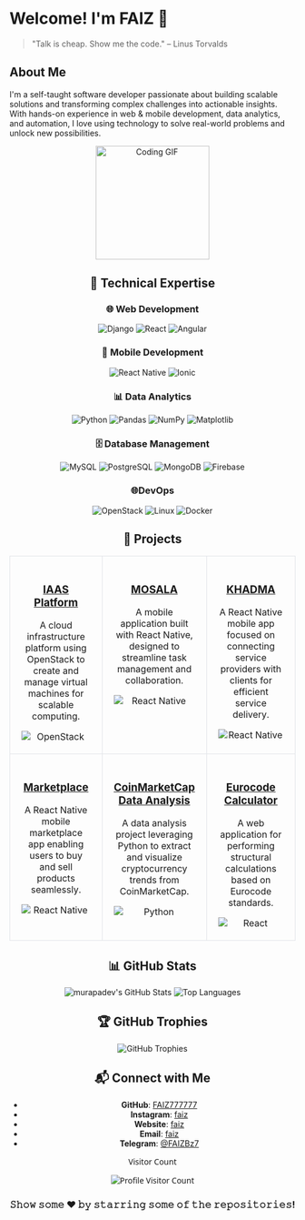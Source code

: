#  Welcome! I'm  FAIZ  🖖

> "Talk is cheap. Show me the code." – Linus Torvalds

## About Me
I'm a self-taught software developer passionate about building scalable solutions and transforming complex challenges into actionable insights. With hands-on experience in web & mobile development, data analytics, and automation, I love using technology to solve real-world problems and unlock new possibilities.

<div align="center">
  <img src="https://media.giphy.com/media/13HgwGsXF0aiGY/giphy.gif" alt="Coding GIF" width="200"/>
</div>


<div align="center">

## 🔧 Technical Expertise
<div align="center">

### 🌐 Web Development
<p>
  <img src="https://img.shields.io/badge/Django-%23092E20.svg?style=flat&logo=django&logoColor=white" alt="Django" />
  <img src="https://img.shields.io/badge/React-%2361DAFB.svg?style=flat&logo=react&logoColor=black" alt="React" />
  <img src="https://img.shields.io/badge/Angular-%23DD0031.svg?style=flat&logo=angular&logoColor=white" alt="Angular" />
</p>

### 📱 Mobile Development
<p>
  <img src="https://img.shields.io/badge/React%20Native-%2361DAFB.svg?style=flat&logo=react" alt="React Native" />
  <img src="https://img.shields.io/badge/Ionic-%233880FF.svg?style=flat&logo=ionic&logoColor=white" alt="Ionic" />
</p>

### 📊 Data Analytics
<p>
  <img src="https://img.shields.io/badge/Python-%233776AB.svg?style=flat&logo=python&logoColor=white" alt="Python" />
  <img src="https://img.shields.io/badge/Pandas-%23150458.svg?style=flat&logo=pandas&logoColor=white" alt="Pandas" />
  <img src="https://img.shields.io/badge/NumPy-%23013243.svg?style=flat&logo=numpy&logoColor=white" alt="NumPy" />
  <img src="https://img.shields.io/badge/Matplotlib-%2344A833.svg?style=flat&logo=plotly&logoColor=white" alt="Matplotlib" />
</p>

### 🗄️ Database Management
<p>
  <img src="https://img.shields.io/badge/MySQL-%234479A1.svg?style=flat&logo=mysql&logoColor=white" alt="MySQL" />
  <img src="https://img.shields.io/badge/PostgreSQL-%234169E1.svg?style=flat&logo=postgresql&logoColor=white" alt="PostgreSQL" />
  <img src="https://img.shields.io/badge/MongoDB-%2347A248.svg?style=flat&logo=mongodb&logoColor=white" alt="MongoDB" />
  <img src="https://img.shields.io/badge/Firebase-%23FFCA28.svg?style=flat&logo=firebase&logoColor=black" alt="Firebase" />
</p>

### 🌐DevOps
<p>
  <img src="https://img.shields.io/badge/OpenStack-%23ED1944.svg?style=flat&logo=openstack&logoColor=white" alt="OpenStack" />
  <img src="https://img.shields.io/badge/Linux-%23FCC624.svg?style=flat&logo=linux&logoColor=black" alt="Linux" />
  <img src="https://img.shields.io/badge/Docker-%232496ED.svg?style=flat&logo=docker&logoColor=white" alt="Docker" />
</p>

</div>

## 📌 Projects

<!-- Use table-layout: fixed and a fixed width to ensure consistent column sizes -->
<table align="center" style="table-layout: fixed; width: 100%;">
  <!-- First row of projects -->
  <tr>
    <td style="width: 33%; max-width: 33%; min-width: 33%; vertical-align: top; border: 1px solid #e1e4e8; border-radius: 10px; padding: 20px; text-align: center; word-wrap: break-word; white-space: normal;">
      <h3><a href="#">IAAS Platform</a></h3>
      <p>A cloud infrastructure platform using OpenStack to create and manage virtual machines for scalable computing.</p>
      <img style="display: block; margin: 0 auto;" src="https://img.shields.io/badge/OpenStack-%23ED1944.svg?style=flat&logo=openstack&logoColor=white" alt="OpenStack">
    </td>
    <td style="width: 33%; max-width: 33%; min-width: 33%; vertical-align: top; border: 1px solid #e1e4e8; border-radius: 10px; padding: 20px; text-align: center; word-wrap: break-word; white-space: normal;">
      <h3><a href="#">MOSALA</a></h3>
      <p>A mobile application built with React Native, designed to streamline task management and collaboration.</p>
      <img style="display: block; margin: 0 auto;" src="https://img.shields.io/badge/React%20Native-%2361DAFB.svg?style=flat&logo=react" alt="React Native">
    </td>
    <td style="width: 33%; max-width: 33%; min-width: 33%; vertical-align: top; border: 1px solid #e1e4e8; border-radius: 10px; padding: 20px; text-align: center; word-wrap: break-word; white-space: normal;">
      <h3><a href="#">KHADMA</a></h3>
      <p>A React Native mobile app focused on connecting service providers with clients for efficient service delivery.</p>
      <img style="display: block; margin: 0 auto;" src="https://img.shields.io/badge/React%20Native-%2361DAFB.svg?style=flat&logo=react" alt="React Native">
    </td>
  </tr>
  <!-- Second row of projects -->
  <tr>
    <td style="width: 33%; max-width: 33%; min-width: 33%; vertical-align: top; border: 1px solid #e1e4e8; border-radius: 10px; padding: 20px; text-align: center; word-wrap: break-word; white-space: normal;">
      <h3><a href="#">Marketplace</a></h3>
      <p>A React Native mobile marketplace app enabling users to buy and sell products seamlessly.</p>
      <img style="display: block; margin: 0 auto;" src="https://img.shields.io/badge/React%20Native-%2361DAFB.svg?style=flat&logo=react" alt="React Native">
    </td>
    <td style="width: 33%; max-width: 33%; min-width: 33%; vertical-align: top; border: 1px solid #e1e4e8; border-radius: 10px; padding: 20px; text-align: center; word-wrap: break-word; white-space: normal;">
      <h3><a href="#">CoinMarketCap Data Analysis</a></h3>
      <p>A data analysis project leveraging Python to extract and visualize cryptocurrency trends from CoinMarketCap.</p>
      <img style="display: block; margin: 0 auto;" src="https://img.shields.io/badge/Python-%233776AB.svg?style=flat&logo=python&logoColor=white" alt="Python">
    </td>
    <td style="width: 33%; max-width: 33%; min-width: 33%; vertical-align: top; border: 1px solid #e1e4e8; border-radius: 10px; padding: 20px; text-align: center; word-wrap: break-word; white-space: normal;">
      <h3><a href="#">Eurocode Calculator</a></h3>
      <p>A web application for performing structural calculations based on Eurocode standards.</p>
      <img style="display: block; margin: 0 auto;" src="https://img.shields.io/badge/React-%2361DAFB.svg?style=flat&logo=react&logoColor=black" alt="React">
    </td>
  </tr>
</table>

## 📊 GitHub Stats
<div align="center">
  <img src="https://github-readme-stats.vercel.app/api?username=murapadev&show_icons=true&theme=radical" alt="murapadev's GitHub Stats" />
  <img src="https://github-readme-stats.vercel.app/api/top-langs/?username=murapadev&layout=compact&theme=radical" alt="Top Languages" />
</div>

## 🏆 GitHub Trophies
<div align="center">
  <img src="https://github-profile-trophy.vercel.app/?username=murapadev&theme=radical" alt="GitHub Trophies" />
</div>

## 📬 Connect with Me
- **GitHub**: [FAIZ777777](https://github.com/FAIZ777777)  
- **Instagram**: [faiz](https://www.instagram.com/faiz_bouziane/)
- **Website**: [faiz](faizbz.onrender.com)  
- **Email**: [faiz](servfaiz@gmail.com)
- **Telegram**: [@FAIZBz7](https://telegram.me/BouzianeFaiz)

<div align="center" style="font-family: 'Segoe UI', Tahoma, Geneva, Verdana, sans-serif;">
  <p>Visitor Count</p>
  <img src="https://profile-counter.glitch.me/murapadev/count.svg" alt="Profile Visitor Count" />
</div>

<!-- Fun Gimmicks -->

### 𝚂𝚑𝚘𝚠 𝚜𝚘𝚖𝚎 ❤️ 𝚋𝚢 𝚜𝚝𝚊𝚛𝚛𝚒𝚗𝚐 𝚜𝚘𝚖𝚎 𝚘𝚏 𝚝𝚑𝚎 𝚛𝚎𝚙𝚘𝚜𝚒𝚝𝚘𝚛𝚒𝚎𝚜!
